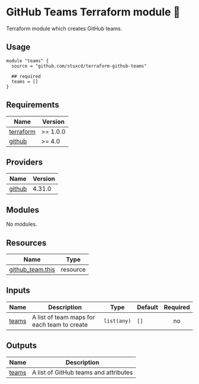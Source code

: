 # GitHub Teams Terraform module :japanese_ogre:

Terraform module which creates GitHub teams.

## Usage

```hcl
module "teams" {
  source = "github.com/stuxcd/terraform-github-teams"

  ## required
  teams = []
}
```

<!-- BEGINNING OF PRE-COMMIT-TERRAFORM DOCS HOOK -->
## Requirements

| Name | Version |
|------|---------|
| <a name="requirement_terraform"></a> [terraform](#requirement\_terraform) | >= 1.0.0 |
| <a name="requirement_github"></a> [github](#requirement\_github) | >= 4.0 |

## Providers

| Name | Version |
|------|---------|
| <a name="provider_github"></a> [github](#provider\_github) | 4.31.0 |

## Modules

No modules.

## Resources

| Name | Type |
|------|------|
| [github_team.this](https://registry.terraform.io/providers/integrations/github/latest/docs/resources/team) | resource |

## Inputs

| Name | Description | Type | Default | Required |
|------|-------------|------|---------|:--------:|
| <a name="input_teams"></a> [teams](#input\_teams) | A list of team maps for each team to create | `list(any)` | `[]` | no |

## Outputs

| Name | Description |
|------|-------------|
| <a name="output_teams"></a> [teams](#output\_teams) | A list of GitHub teams and attributes |
<!-- END OF PRE-COMMIT-TERRAFORM DOCS HOOK -->
